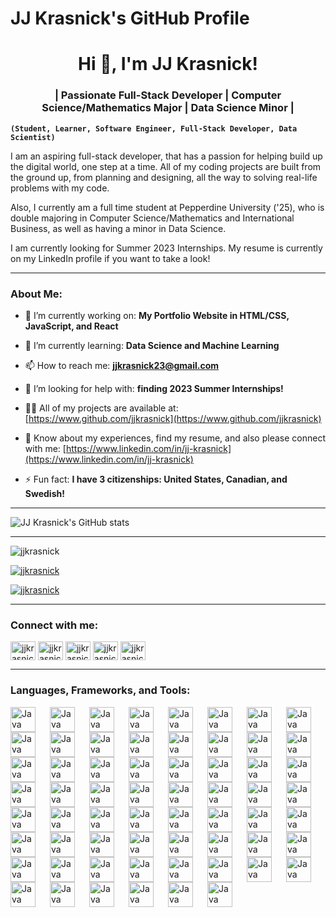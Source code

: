 # JJ Krasnick's GitHub Profile

<h1 align="center">Hi 👋, I'm JJ Krasnick!</h1>
<h3 align="center">| Passionate Full-Stack Developer | Computer Science/Mathematics Major | Data Science Minor |</h3>

**`(Student, Learner, Software Engineer, Full-Stack Developer, Data Scientist)`**

I am an aspiring full-stack developer, that has a passion for helping build up the digital world, one step at a time. All of my coding projects are built from the ground up, from planning and designing, all the way to solving real-life problems with my code.

Also, I currently am a full time student at Pepperdine University ('25), who is double majoring in Computer Science/Mathematics and International Business, as well as having a minor in Data Science.  

I am currently looking for Summer 2023 Internships. My resume is currently on my LinkedIn profile if you want to take a look!

---

### About Me:

- 🔭 I’m currently working on: **My Portfolio Website in HTML/CSS, JavaScript, and React**

- 🌱 I’m currently learning: **Data Science and Machine Learning**

- 📫 How to reach me: **jjkrasnick23@gmail.com**

- 🤝 I’m looking for help with: **finding 2023 Summer Internships!**

- 👨‍💻 All of my projects are available at: [https://www.github.com/jjkrasnick](https://www.github.com/jjkrasnick)

- 📄 Know about my experiences, find my resume, and also please connect with me: [https://www.linkedin.com/in/jj-krasnick](https://www.linkedin.com/in/jj-krasnick)

- ⚡ Fun fact: **I have 3 citizenships: United States, Canadian, and Swedish!**

---

![JJ Krasnick's GitHub stats](https://github-readme-stats.vercel.app/api?username=jjkrasnick&show_icons=true&theme=dracula)

---

<p align="left"> <img src="https://komarev.com/ghpvc/?username=jjkrasnick&label=Profile%20views&color=0e75b6&style=flat" alt="jjkrasnick" /> </p>

<p align="left"> <a href="https://github.com/ryo-ma/github-profile-trophy"><img src="https://github-profile-trophy.vercel.app/?username=jjkrasnick" alt="jjkrasnick" /></a> </p>

<p align="left"> <a href="https://twitter.com/jjkrasnick" target="blank"><img src="https://img.shields.io/twitter/follow/jjkrasnick?logo=twitter&style=for-the-badge" alt="jjkrasnick" /></a> </p>

---

<h3 align="left">Connect with me:</h3>
<p align="left">
<a href="https://twitter.com/jjkrasnick" target="blank"><img align="center" src="https://raw.githubusercontent.com/rahuldkjain/github-profile-readme-generator/master/src/images/icons/Social/twitter.svg" alt="jjkrasnick" height="30" width="40" /></a>
<a href="https://kaggle.com/jjkrasnick" target="blank"><img align="center" src="https://raw.githubusercontent.com/rahuldkjain/github-profile-readme-generator/master/src/images/icons/Social/kaggle.svg" alt="jjkrasnick" height="30" width="40" /></a>
<a href="https://fb.com/jjkrasnick" target="blank"><img align="center" src="https://raw.githubusercontent.com/rahuldkjain/github-profile-readme-generator/master/src/images/icons/Social/facebook.svg" alt="jjkrasnick" height="30" width="40" /></a>
<a href="https://instagram.com/jjkrasnick" target="blank"><img align="center" src="https://raw.githubusercontent.com/rahuldkjain/github-profile-readme-generator/master/src/images/icons/Social/instagram.svg" alt="jjkrasnick" height="30" width="40" /></a>
<a href="https://www.hackerrank.com/jjkrasnick" target="blank"><img align="center" src="https://raw.githubusercontent.com/rahuldkjain/github-profile-readme-generator/master/src/images/icons/Social/hackerrank.svg" alt="jjkrasnick" height="30" width="40" /></a>

---

### Languages, Frameworks, and Tools:

<img align="left" alt="Java" width="40px" style="padding-right:20px;" src="https://cdn.jsdelivr.net/gh/devicons/devicon/icons/amazonwebservices/amazonwebservices-plain-wordmark.svg" />
<img align="left" alt="Java" width="40px" style="padding-right:20px;"
<img src="https://cdn.jsdelivr.net/gh/devicons/devicon/icons/android/android-original.svg" />
<img align="left" alt="Java" width="40px" style="padding-right:20px;"
<img src="https://cdn.jsdelivr.net/gh/devicons/devicon/icons/angularjs/angularjs-original.svg" />
<img align="left" alt="Java" width="40px" style="padding-right:20px;"
<img src="https://cdn.jsdelivr.net/gh/devicons/devicon/icons/apache/apache-original.svg" />
<img align="left" alt="Java" width="40px" style="padding-right:20px;"
<img src="https://cdn.jsdelivr.net/gh/devicons/devicon/icons/apple/apple-original.svg" />
<img align="left" alt="Java" width="40px" style="padding-right:20px;"
<img src="https://cdn.jsdelivr.net/gh/devicons/devicon/icons/azure/azure-original.svg" />
<img align="left" alt="Java" width="40px" style="padding-right:20px;"
<img src="https://cdn.jsdelivr.net/gh/devicons/devicon/icons/bash/bash-original.svg" />
<img align="left" alt="Java" width="40px" style="padding-right:20px;"
<img src="https://cdn.jsdelivr.net/gh/devicons/devicon/icons/bitbucket/bitbucket-original.svg" />
<img align="left" alt="Java" width="40px" style="padding-right:20px;"
<img src="https://cdn.jsdelivr.net/gh/devicons/devicon/icons/bootstrap/bootstrap-original.svg" />
<img align="left" alt="Java" width="40px" style="padding-right:20px;"
<img src="https://cdn.jsdelivr.net/gh/devicons/devicon/icons/c/c-original.svg" />
<img align="left" alt="Java" width="40px" style="padding-right:20px;"
<img src="https://cdn.jsdelivr.net/gh/devicons/devicon/icons/cplusplus/cplusplus-original.svg" />
<img align="left" alt="Java" width="40px" style="padding-right:20px;"
<img src="https://cdn.jsdelivr.net/gh/devicons/devicon/icons/csharp/csharp-original.svg" />
<img align="left" alt="Java" width="40px" style="padding-right:20px;"
<img src="https://cdn.jsdelivr.net/gh/devicons/devicon/icons/django/django-plain.svg" />
<img align="left" alt="Java" width="40px" style="padding-right:20px;"
<img src="https://cdn.jsdelivr.net/gh/devicons/devicon/icons/docker/docker-original.svg" />
<img align="left" alt="Java" width="40px" style="padding-right:20px;"
<img src="https://cdn.jsdelivr.net/gh/devicons/devicon/icons/flask/flask-original.svg" />
<img align="left" alt="Java" width="40px" style="padding-right:20px;"
<img src="https://cdn.jsdelivr.net/gh/devicons/devicon/icons/git/git-original.svg" />
<img align="left" alt="Java" width="40px" style="padding-right:20px;"
<img src="https://cdn.jsdelivr.net/gh/devicons/devicon/icons/github/github-original.svg" />
<img align="left" alt="Java" width="40px" style="padding-right:20px;"
<img src="https://cdn.jsdelivr.net/gh/devicons/devicon/icons/go/go-original.svg" />
<img align="left" alt="Java" width="40px" style="padding-right:20px;"
<img src="https://cdn.jsdelivr.net/gh/devicons/devicon/icons/googlecloud/googlecloud-original.svg" />
<img align="left" alt="Java" width="40px" style="padding-right:20px;"
<img src="https://cdn.jsdelivr.net/gh/devicons/devicon/icons/html5/html5-original.svg" />
<img align="left" alt="Java" width="40px" style="padding-right:20px;"
<img src="https://cdn.jsdelivr.net/gh/devicons/devicon/icons/java/java-original.svg" />
<img align="left" alt="Java" width="40px" style="padding-right:20px;"
<img src="https://cdn.jsdelivr.net/gh/devicons/devicon/icons/javascript/javascript-original.svg" />
<img align="left" alt="Java" width="40px" style="padding-right:20px;"
<img src="https://cdn.jsdelivr.net/gh/devicons/devicon/icons/jquery/jquery-original.svg" />
<img align="left" alt="Java" width="40px" style="padding-right:20px;"
<img src="https://cdn.jsdelivr.net/gh/devicons/devicon/icons/kaggle/kaggle-original.svg" />
<img align="left" alt="Java" width="40px" style="padding-right:20px;"
<img src="https://cdn.jsdelivr.net/gh/devicons/devicon/icons/kotlin/kotlin-original.svg" />
<img align="left" alt="Java" width="40px" style="padding-right:20px;"
<img src="https://cdn.jsdelivr.net/gh/devicons/devicon/icons/kubernetes/kubernetes-plain.svg" />
<img align="left" alt="Java" width="40px" style="padding-right:20px;"
<img src="https://cdn.jsdelivr.net/gh/devicons/devicon/icons/laravel/laravel-plain.svg" />
<img align="left" alt="Java" width="40px" style="padding-right:20px;"
<img src="https://cdn.jsdelivr.net/gh/devicons/devicon/icons/linkedin/linkedin-original.svg" />
<img align="left" alt="Java" width="40px" style="padding-right:20px;"
<img src="https://cdn.jsdelivr.net/gh/devicons/devicon/icons/lua/lua-original.svg" />
<img align="left" alt="Java" width="40px" style="padding-right:20px;"
<img src="https://cdn.jsdelivr.net/gh/devicons/devicon/icons/linux/linux-original.svg" />
<img align="left" alt="Java" width="40px" style="padding-right:20px;"
<img src="https://cdn.jsdelivr.net/gh/devicons/devicon/icons/matlab/matlab-original.svg" />
<img align="left" alt="Java" width="40px" style="padding-right:20px;"
<img src="https://cdn.jsdelivr.net/gh/devicons/devicon/icons/mongodb/mongodb-original.svg" />
<img align="left" alt="Java" width="40px" style="padding-right:20px;"
<img src="https://cdn.jsdelivr.net/gh/devicons/devicon/icons/mysql/mysql-original.svg" />
<img align="left" alt="Java" width="40px" style="padding-right:20px;"
<img src="https://cdn.jsdelivr.net/gh/devicons/devicon/icons/nestjs/nestjs-plain.svg" />
<img align="left" alt="Java" width="40px" style="padding-right:20px;"
<img src="https://cdn.jsdelivr.net/gh/devicons/devicon/icons/nextjs/nextjs-original.svg" />
<img align="left" alt="Java" width="40px" style="padding-right:20px;"
<img src="https://cdn.jsdelivr.net/gh/devicons/devicon/icons/nodejs/nodejs-original.svg" />
<img align="left" alt="Java" width="40px" style="padding-right:20px;"
<img src="https://cdn.jsdelivr.net/gh/devicons/devicon/icons/numpy/numpy-original.svg" />
<img align="left" alt="Java" width="40px" style="padding-right:20px;"
<img src="https://cdn.jsdelivr.net/gh/devicons/devicon/icons/objectivec/objectivec-plain.svg" />
<img align="left" alt="Java" width="40px" style="padding-right:20px;"
<img src="https://cdn.jsdelivr.net/gh/devicons/devicon/icons/objectivec/objectivec-plain.svg" />
<img align="left" alt="Java" width="40px" style="padding-right:20px;"
<img src="https://cdn.jsdelivr.net/gh/devicons/devicon/icons/oracle/oracle-original.svg" />
<img align="left" alt="Java" width="40px" style="padding-right:20px;"
<img src="https://cdn.jsdelivr.net/gh/devicons/devicon/icons/pandas/pandas-original.svg" />
<img align="left" alt="Java" width="40px" style="padding-right:20px;"
<img src="https://cdn.jsdelivr.net/gh/devicons/devicon/icons/php/php-original.svg" />
<img align="left" alt="Java" width="40px" style="padding-right:20px;"
<img src="https://cdn.jsdelivr.net/gh/devicons/devicon/icons/postgresql/postgresql-original.svg" />
<img align="left" alt="Java" width="40px" style="padding-right:20px;"
<img src="https://cdn.jsdelivr.net/gh/devicons/devicon/icons/python/python-original.svg" />
<img align="left" alt="Java" width="40px" style="padding-right:20px;"
<img src="https://cdn.jsdelivr.net/gh/devicons/devicon/icons/pytorch/pytorch-original.svg" />
<img align="left" alt="Java" width="40px" style="padding-right:20px;"
<img src="https://cdn.jsdelivr.net/gh/devicons/devicon/icons/r/r-original.svg" />
<img align="left" alt="Java" width="40px" style="padding-right:20px;"
<img src="https://cdn.jsdelivr.net/gh/devicons/devicon/icons/react/react-original.svg" />
<img align="left" alt="Java" width="40px" style="padding-right:20px;"
<img src="https://cdn.jsdelivr.net/gh/devicons/devicon/icons/redhat/redhat-original.svg" />
<img align="left" alt="Java" width="40px" style="padding-right:20px;"
<img src="https://cdn.jsdelivr.net/gh/devicons/devicon/icons/redux/redux-original.svg" />
<img align="left" alt="Java" width="40px" style="padding-right:20px;"
<img src="https://cdn.jsdelivr.net/gh/devicons/devicon/icons/ruby/ruby-original.svg" />
<img align="left" alt="Java" width="40px" style="padding-right:20px;"
<img src="https://cdn.jsdelivr.net/gh/devicons/devicon/icons/rust/rust-plain.svg" />
<img align="left" alt="Java" width="40px" style="padding-right:20px;"
<img src="https://cdn.jsdelivr.net/gh/devicons/devicon/icons/scala/scala-original.svg" />
<img align="left" alt="Java" width="40px" style="padding-right:20px;"
<img src="https://cdn.jsdelivr.net/gh/devicons/devicon/icons/slack/slack-original.svg" />
<img align="left" alt="Java" width="40px" style="padding-right:20px;"
<img src="https://cdn.jsdelivr.net/gh/devicons/devicon/icons/swift/swift-original.svg" />
<img align="left" alt="Java" width="40px" style="padding-right:20px;"
<img src="https://cdn.jsdelivr.net/gh/devicons/devicon/icons/tensorflow/tensorflow-original.svg" />
<img align="left" alt="Java" width="40px" style="padding-right:20px;"
<img src="https://cdn.jsdelivr.net/gh/devicons/devicon/icons/terraform/terraform-original.svg" />
<img align="left" alt="Java" width="40px" style="padding-right:20px;"
<img src="https://cdn.jsdelivr.net/gh/devicons/devicon/icons/typescript/typescript-original.svg" />
<img align="left" alt="Java" width="40px" style="padding-right:20px;"
<img src="https://cdn.jsdelivr.net/gh/devicons/devicon/icons/unity/unity-original.svg" />
<img align="left" alt="Java" width="40px" style="padding-right:20px;"
<img src="https://cdn.jsdelivr.net/gh/devicons/devicon/icons/unix/unix-original.svg" />
<img align="left" alt="Java" width="40px" style="padding-right:20px;"
<img src="https://cdn.jsdelivr.net/gh/devicons/devicon/icons/vuejs/vuejs-original.svg" />
<img align="left" alt="Java" width="40px" style="padding-right:20px;"
<img src="https://cdn.jsdelivr.net/gh/devicons/devicon/icons/vscode/vscode-original.svg" />
<img align="left" alt="Java" width="40px" style="padding-right:20px;"
<img src="https://cdn.jsdelivr.net/gh/devicons/devicon/icons/vuetify/vuetify-original.svg" />
